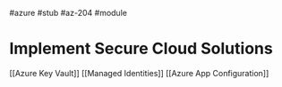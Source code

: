 #azure #stub #az-204 #module 

# Implement Secure Cloud Solutions
[[Azure Key Vault]]
[[Managed Identities]]
[[Azure App Configuration]]